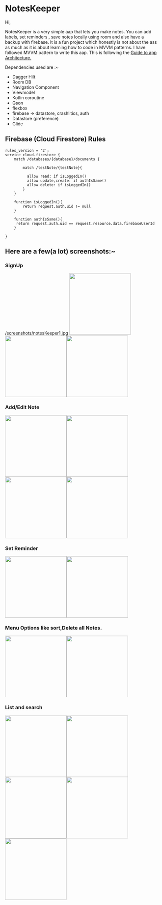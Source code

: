 # NotesKeeper

Hi,<p>
NotesKeeper is a very simple aap that lets you make notes. You can add labels, set reminders , save notes locally using room and also have a backup with firebase.
It is a fun project which honestly is not about the ass as much as it is about learning how to code in MVVM patterns.
I have followed MVVM pattern to write this aap. This is following the <a href="https://developer.android.com/jetpack/guide" >Guide to app Architecture.</a><p>
Dependencies used are :~

  - Dagger Hilt
  - Room DB
  - Navigation Component
  - Viewmodel
  - Kotlin coroutine
  - Gson
  - flexbox
  - firebase -> datastore, crashlitics, auth
  - Datastore (preference)
  - Glide
## Firebase (Cloud Firestore) Rules
```
rules_version = '2';
service cloud.firestore {
    match /databases/{database}/documents {
    
        match /testNote/{testNote}{
        
          allow read: if isLoggedIn()
          allow update,create: if authIsSame()
          allow delete: if isLoggedIn()          
        }
    }
    
    function isLoggedIn(){
    	return request.auth.uid != null
    }
    
    function authIsSame(){
     return request.auth.uid == request.resource.data.firebaseUserId
    }
    
} 
```
## Here are a few(a lot) screenshots:~<p>
  
### SignUp
/screenshots/notesKeeper1.jpg
<img src=https://github.com/iamShekharGH/NotesKeeper/blob/main/screenshots/notesKeeper1.jpg width=200 /><img src=https://github.com/iamShekharGH/NotesKeeper/blob/main/screenshots/notesKeeper3.jpg width=200 /><img src=https://github.com/iamShekharGH/NotesKeeper/blob/main/screenshots/notesKeeper4.jpg width=200 />
  
### Add/Edit Note
<img src=https://github.com/iamShekharGH/NotesKeeper/blob/main/screenshots/notesKeeper5.jpg width=200 /><img src=https://github.com/iamShekharGH/NotesKeeper/blob/main/screenshots/notesKeeper8.jpg width=200 /><img src=https://github.com/iamShekharGH/NotesKeeper/blob/main/screenshots/notesKeeper10.jpg width=200 /><img src=https://github.com/iamShekharGH/NotesKeeper/blob/main/screenshots/notesKeeper13.jpg width=200 />

### Set Reminder
<img src=https://github.com/iamShekharGH/NotesKeeper/blob/main/screenshots/notesKeeper7.jpg width=200 /><img src=https://github.com/iamShekharGH/NotesKeeper/blob/main/screenshots/notesKeeper9.jpg width=200 />
### Menu Options like sort,Delete all Notes.
<img src=https://github.com/iamShekharGH/NotesKeeper/blob/main/screenshots/notesKeeper11.jpg width=200 /><img src=https://github.com/iamShekharGH/NotesKeeper/blob/main/screenshots/notesKeeper12.jpg width=200 />

### List and search
 <img src=https://github.com/iamShekharGH/NotesKeeper/blob/main/screenshots/notesKeeper2.jpg width=200 /><img src=https://github.com/iamShekharGH/NotesKeeper/blob/main/screenshots/notesKeeper14.jpg width=200 /><img src=https://github.com/iamShekharGH/NotesKeeper/blob/main/screenshots/notesKeeper15.jpg width=200 /><img src=https://github.com/iamShekharGH/NotesKeeper/blob/main/screenshots/notesKeeper16.jpg width=200 /><img src=https://github.com/iamShekharGH/NotesKeeper/blob/main/screenshots/notesKeeper6.jpg width=200 />

<!-- 
## Welcome to GitHub Pages

You can use the [editor on GitHub](https://github.com/iamShekharGH/NotesKeeper/edit/gh-pages/index.md) to maintain and preview the content for your website in Markdown files.

Whenever you commit to this repository, GitHub Pages will run [Jekyll](https://jekyllrb.com/) to rebuild the pages in your site, from the content in your Markdown files.

### Markdown

Markdown is a lightweight and easy-to-use syntax for styling your writing. It includes conventions for

```markdown
Syntax highlighted code block

# Header 1
## Header 2
### Header 3

- Bulleted
- List

1. Numbered
2. List

**Bold** and _Italic_ and `Code` text

[Link](url) and ![Image](src)
```

For more details see [GitHub Flavored Markdown](https://guides.github.com/features/mastering-markdown/).

### Jekyll Themes

Your Pages site will use the layout and styles from the Jekyll theme you have selected in your [repository settings](https://github.com/iamShekharGH/NotesKeeper/settings/pages). The name of this theme is saved in the Jekyll `_config.yml` configuration file.

### Support or Contact

Having trouble with Pages? Check out our [documentation](https://docs.github.com/categories/github-pages-basics/) or [contact support](https://support.github.com/contact) and we’ll help you sort it out.
 -->
